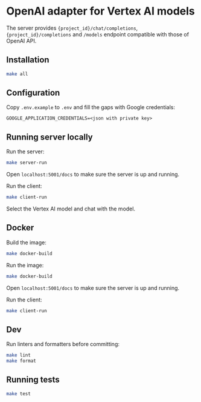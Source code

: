 # OpenAI adapter for Vertex AI models

The server provides `{project_id}/chat/completions`, `{project_id}/completions` and `/models` endpoint compatible with those of OpenAI API.

## Installation

```sh
make all
```

## Configuration

Copy `.env.example` to `.env` and fill the gaps with Google credentials:

```
GOOGLE_APPLICATION_CREDENTIALS=<json with private key>
```

## Running server locally

Run the server:

```sh
make server-run
```

Open `localhost:5001/docs` to make sure the server is up and running.

Run the client:

```sh
make client-run
```

Select the Vertex AI model and chat with the model.

## Docker

Build the image:

```sh
make docker-build
```

Run the image:

```sh
make docker-build
```

Open `localhost:5001/docs` to make sure the server is up and running.

Run the client:

```sh
make client-run
```

## Dev

Run linters and formatters before committing:

```sh
make lint
make format
```

## Running tests

```sh
make test
```

